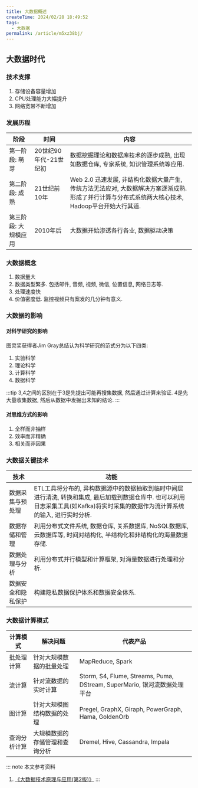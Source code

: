 ```yaml
---
title: 大数据概述
createTime: 2024/02/28 18:49:52
tags:
  - 大数据
permalink: /article/m5xz38bj/
---
```

## 大数据时代

### 技术支撑

1. 存储设备容量增加
2. CPU处理能力大幅提升
3. 网络宽带不断增加

### 发展历程

| 阶段                 | 时间                  | 内容                                                         |
| -------------------- | --------------------- | ------------------------------------------------------------ |
| 第一阶段: 萌芽       | 20世纪90年代-21世纪初 | 数据挖掘理论和数据库技术的逐步成熟, 出现如数据仓库, 专家系统, 知识管理系统等应用. |
| 第二阶段: 成熟       | 21世纪前10年          | Web 2.0 迅速发展, 非结构化数据大量产生, 传统方法无法应对, 大数据解决方案逐渐成熟. 形成了并行计算与分布式系统两大核心技术, Hadoop平台开始大行其道. |
| 第三阶段: 大规模应用 | 2010年后              | 大数据开始渗透各行各业, 数据驱动决策                         |


### 大数据概念

1. 数据量大
2. 数据类型繁多. 包括邮件, 音频, 视频, 微信, 位置信息, 网络日志等.
3. 处理速度快
4. 价值密度低. 监控视频只有案发的几分钟有意义.

### 大数据的影响

#### 对科学研究的影响

图灵奖获得者Jim Gray总结认为科学研究的范式分为以下四类:

1. 实验科学
2. 理论科学
3. 计算科学
4. 数据科学

:::tip
3,4之间的区别在于3是先提出可能再搜集数据, 然后通过计算来验证. 4是先大量收集数据, 然后从数据中发掘出未知的结论.
:::

#### 对思维方式的影响

1. 全样而非抽样
2. 效率而非精确
3. 相关而非因果

### 大数据关键技术

| 技术               | 功能                                                         |
| ------------------ | ------------------------------------------------------------ |
| 数据采集与预处理   | ETL工具将分布的, 异构数据源中的数据抽取到临时中间层进行清洗, 转换和集成, 最后加载到数据仓库中. 也可以利用日志采集工具(如Kafka)将实时采集的数据作为流计算系统的输入, 进行实时分析. |
| 数据存储和管理     | 利用分布式文件系统, 数据仓库, 关系数据库, NoSQL数据库, 云数据库等, 时间对结构化, 半结构化和非结构化的海量数据存储. |
| 数据处理与分析     | 利用分布式并行模型和计算框架, 对海量数据进行处理和分析.      |
| 数据安全和隐私保护 | 构建隐私数据保护体系和数据安全体系.                          |

### 大数据计算模式

| 计算模式     | 解决问题                       | 代表产品                                                     |
| ------------ | ------------------------------ | ------------------------------------------------------------ |
| 批处理计算   | 针对大规模数据的批量处理       | MapReduce, Spark                                             |
| 流计算       | 针对流数据的实时计算           | Storm, S4, Flume, Streams, Puma, DStream, SuperMario, 银河流数据处理平台 |
| 图计算       | 针对大规模图结构数据的处理     | Pregel, GraphX, Giraph, PowerGraph, Hama, GoldenOrb          |
| 查询分析计算 | 大规模数据的存储管理和查询分析 | Dremel, Hive, Cassandra, Impala                              |


::: note 本文参考资料
1. [《大数据技术原理与应用(第2版)》](https://book.douban.com/subject/27606713/)
:::

